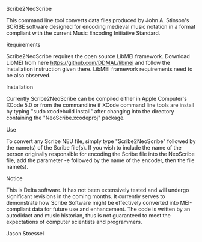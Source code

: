 Scribe2NeoScribe

This command line tool converts data files produced by John A. Stinson's SCRIBE software designed for encoding medieval music notation in a format compliant with the current Music Encoding Initiative Standard.

Requirements

Scribe2NeoScribe requires the open source LibMEI framework. Download LibMEI from here https://github.com/DDMAL/libmei and follow the installation instruction given there. LibMEI framework requirements need to be also observed.

Installation

Currently Scribe2NeoScribe can be compiled either in Apple Computer's XCode 5.0 or from the commandline if XCode command line tools are install by typing "sudo xcodebuild install" after changing into the directory containing the "NeoScribe.xcodeproj" package.

Use

To convert any Scribe NEU file, simply type "Scribe2NeoScribe" followed by the name(s) of the Scribe file(s). If you wish to include the name of the person originally responsible for encoding the Scribe file into the NeoScribe file, add the parameter -e followed by the name of the encoder, then the file name(s).

Notice

This is Delta software. It has not been extensively tested and will undergo significant revisions in the coming months. It currently serves to demonstrate how Scribe Software might be effectively converted into MEI-compliant data for future use and enhancement. The code is written by an autodidact and music historian, thus is not guaranteed to meet the expectations of computer scientists and programmers.

Jason Stoessel

